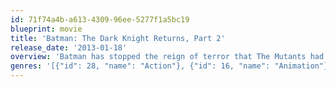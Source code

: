 ```yaml
---
id: 71f74a4b-a613-4309-96ee-5277f1a5bc19
blueprint: movie
title: 'Batman: The Dark Knight Returns, Part 2'
release_date: '2013-01-18'
overview: 'Batman has stopped the reign of terror that The Mutants had cast upon his city.  Now an old foe wants a reunion and the government wants The Man of Steel to put a stop to Batman.'
genres: '[{"id": 28, "name": "Action"}, {"id": 16, "name": "Animation"}]'
---
```

